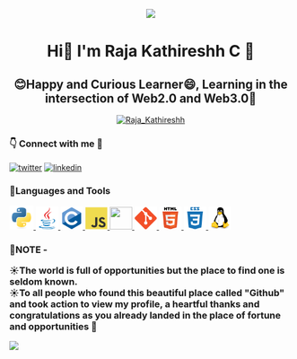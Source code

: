  <p align="center"><a href="https://twitter.com/intent/follow?screen_name=Raja_Kathireshh"><img width="80%" src="./assets/wall.jpg" /></a></p> 

<h1  align="center"> Hi👋 I'm Raja Kathireshh C 🚀 </h1>
<h2 align="center"> 😊Happy and Curious Learner😄, Learning in the intersection of Web2.0 and Web3.0🚀</h2>


 <p align="center"> <a href="https://twitter.com/intent/follow?screen_name=Raja_Kathireshh" target="blank"><img src="https://img.shields.io/twitter/follow/Raja_Kathireshh?logo=twitter&style=for-the-badge" alt="Raja_Kathireshh" /></a> </p>  

<h3 align="left">👇 Connect with me 🤝</h3>
<p align="left">
<a href="https://twitter.com/intent/follow?screen_name=Raja_Kathireshh" target="blank"><img align="center" src="https://raw.githubusercontent.com/rahuldkjain/github-profile-readme-generator/master/src/images/icons/Social/twitter.svg" alt="twitter" height="30" width="40" /></a>
<a href="https://www.linkedin.com/in/raja-kathireshh-c-856015159/" target="blank"><img align="center" src="https://raw.githubusercontent.com/rahuldkjain/github-profile-readme-generator/master/src/images/icons/Social/linked-in-alt.svg" alt="linkedin" height="30" width="40" /></a>
  
   
 <h3 align="left">🔨Languages and Tools</h3>
<p align="left"> 
<a href="https://www.python.org/" target="_blank"> <img src="https://raw.githubusercontent.com/devicons/devicon/master/icons/python/python-original.svg" alt="Python" width="43" height="43"/> </a>
<a href="https://www.java.com/en/download/help/whatis_java.html" target="_blank"> <img src="https://raw.githubusercontent.com/devicons/devicon/master/icons/java/java-original.svg" alt="java" width="40" height="40"/> </a>
<a href="https://en.wikipedia.org/wiki/The_C_Programming_Language" target="_blank"> <img src= "https://raw.githubusercontent.com/devicons/devicon/master/icons/c/c-original.svg" width="40" height="40"/> <a/>
<a href="https://www.javascript.com/" target="_blank"> <img src="https://raw.githubusercontent.com/devicons/devicon/master/icons/javascript/javascript-original.svg" alt="javascript" width="40" height="40"/> </a> 
 <a href="https://soliditylang.org/" target="_blank"> <img src= "https://user-images.githubusercontent.com/90956475/150676923-f770d9b7-7231-4fec-a0ed-3bd66d723b70.png" width="40" height="40"/> </a>
 <a href="https://git-scm.com/" target="_blank"> <img src= "https://raw.githubusercontent.com/devicons/devicon/master/icons/git/git-original.svg" alt="git" width="40" height="40"/> </a>
<a href="https://www.w3schools.com/html/" target="_blank"> <img src="https://raw.githubusercontent.com/devicons/devicon/master/icons/html5/html5-original-wordmark.svg" alt="html5" width="40" height="40"/> </a>  <a href="https://www.w3schools.com/css/" target="_blank"> <img src="https://raw.githubusercontent.com/devicons/devicon/master/icons/css3/css3-plain-wordmark.svg" alt="css" width="40" height="40"/> </a>
<a href="https://www.linux.org/" target="_blank"> <img src="https://raw.githubusercontent.com/devicons/devicon/master/icons/linux/linux-original.svg" alt="linux" width="40" height="40"/> </a>

<h3>📝NOTE -    
<p>☀️The world is full of opportunities but the place to find one is seldom known. </br>☀️To all people who found this beautiful place called <b>"Github"</b> and took action to view my profile, a heartful thanks and congratulations as you already landed in the place of fortune and opportunities 🔔 </p> 
</h3>
  
  
  <img src="https://github-readme-stats.vercel.app/api?username=RajaKathireshh&show_icons=true&theme=tokyonight"/>

 




